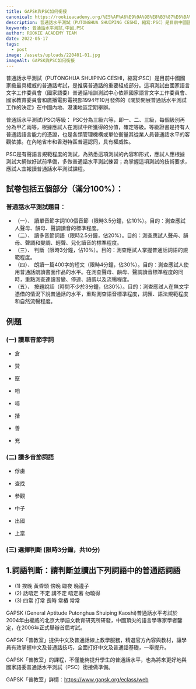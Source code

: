 ```yaml
---
title: GAPSK與PSC如何銜接
canonical: https://rookieacademy.org/%E5%AF%A6%E9%9A%9B%E8%B3%87%E6%BA%90/2022-05-17-gapsk%E8%88%87psc%E5%A6%82%E4%BD%95%E9%8A%9C%E6%8E%A5
description: 普通話水平測試（PUTONGHUA SHUIPING CESHI，縮寫:PSC）是目前中國國家級最具權威的普通話考試。幼、小、中學習階段究竟如何接上去考PSC試呢?
keywords: 普通話水平測試,中國,PSC
author: ROOKIE ACADEMY TEAM
date: 2022-05-17
tags:
  - post
image: /assets/uploads/220401-01.jpg
imageAlt: GAPSK與PSC如何銜接
---
```


普通話水平測試（PUTONGHUA SHUIPING CESHI，縮寫:PSC）是目前中國國家級最具權威的普通話考試，是推廣普通話的重要組成部分。這項測試由國家語言文字工作委員會（國家語委）普通話培訓測試中心依照國家語言文字工作委員會、國家教育委員會和廣播電影電視部1994年10月發佈的《關於開展普通話水平測試工作的決定》在中國內地、港澳地區定期舉辦。

普通話水平測試(PSC)等級：
PSC分為三級六等，即一、二、三級，每個級別再分為甲乙兩等，根據應試人在測試中所獲得的分值，確定等級。等級證書是持有人普通話語言能力的憑證，也是各類管理機構或單位衡量其從業人員普通話水平的客觀依據。在內地省市和香港特區普遍認同，具有權威性。

PSC是有聲語言規範程度的測試，為熟悉這項測試的內容和形式，應試人應根據測試大綱做好試前準備，多做普通話水平測試練習；為掌握這項測試的技術要求，應試人宜報讀普通話水平測試課程。

## 試卷包括五個部分（滿分100%）：
### 普通話水平測試題目：
* （一）、 讀單音節字詞100個音節（限時3.5分鐘，佔10%）。目的：測查應試人聲母、韻母、聲調讀音的標準程度。
* （二）、 讀多音節詞語（限時2.5分鐘，佔20%）。目的：測查應試人聲母、韻母、聲調和變調、輕聲、兒化讀音的標準程度。
* （三）、 判斷（限時3分鐘，佔10%）。目的：測查應試人掌握普通話詞語的規範程度。
* （四）、 朗讀一篇400字的短文（限時4分鐘，佔30%）。目的：測查應試人使用普通話朗讀書面作品的水平。在測查聲母、韻母、聲調讀音標準程度的同時，重點測查連讀音變、停連、語調以及流暢程度。
* （五）、 按題說話（時間不少於3分鐘，佔30%）。目的：測查應試人在無文字憑借的情況下說普通話的水平，重點測查語音標準程度，詞匯、語法規範程度和自然流暢程度。

## 例題
### (一) 讀單音節字詞

* 倉

* 贊

* 竄

* 咱

* 啼

* 揩

* 善

* 充

### (二) 讀多音節詞語

* 俘虜

* 查找

* 參觀

* 中子

* 出國

* 上當

### (三) 選擇判斷 (限時3分鐘，共10分)

## 1.詞語判斷：請判斷並讀出下列詞語中的普通話詞語
* (1) 挨晚    黃昏頭    傍晚    臨夜    晚邊子
* (2) 話唔定    不定    講不定    唔定著    勿曉得
* (3) 四常    打常    長時    常樁    常常

 

GAPSK (General Aptitude Putonghua Shuiping Kaoshi)普通話水平考試於2004年由權威的北京大學語文教育研究所研發，中國頂尖的語言學專家學者鑒定，在2006年正式舉辦首屆考試。

GAPSK「普教室」提供中文及普通話線上教學服務，精選官方內容與教材，讓學員有效掌握中文及普通話技巧，全面打好中文及普通話基礎，一舉提升。

GAPSK「普教室」的課程，不僅能夠提升學生的普通話水平，也為將來更好地與國家語委普通話水平測試（PSC）銜接做準備。

GAPSK「普教室」詳情︰https://www.gapsk.org/eclass/web